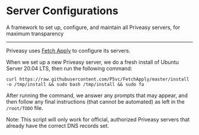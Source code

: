# Server Configurations

A framework to set up, configure, and maintain all Priveasy servers, for maximum transparency

------------

Priveasy uses [Fetch Apply](https://github.com/P5vc/FetchApply "Fetch Apply") to configure its servers.

When we set up a new Priveasy server, we do a fresh install of Ubuntu Server 20.04 LTS, then run the following command:

`curl https://raw.githubusercontent.com/P5vc/FetchApply/master/install -o /tmp/install && sudo bash /tmp/install && sudo fa`

After running the command, we answer any prompts that may appear, and then follow any final instructions (that cannot be automated) as left in the `/root/TODO` file.

Note: This script will only work for official, authorized Priveasy servers that already have the correct DNS records set.
